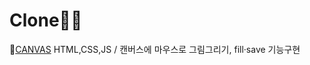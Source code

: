 # Clone🐱‍💻

💨[CANVAS](http://127.0.0.1:5500/index.html) HTML,CSS,JS / 캔버스에 마우스로 그림그리기, fill·save 기능구현
